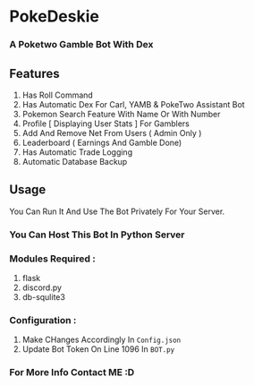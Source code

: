 # PokeDeskie
### A Poketwo Gamble Bot With Dex

## Features
1. Has Roll Command
2. Has Automatic Dex For Carl, YAMB & PokeTwo Assistant Bot
3. Pokemon Search Feature With Name Or With Number
4. Profile [ Displaying User Stats ] For Gamblers
5. Add And Remove Net From Users ( Admin Only )
6. Leaderboard ( Earnings And Gamble Done)
7. Has Automatic Trade Logging
8. Automatic Database Backup

## Usage
You Can Run It And Use The Bot Privately For Your Server. 

### You Can Host This Bot In Python Server
### Modules Required :
1. flask
2. discord.py
3. db-squlite3

### Configuration :
1. Make CHanges Accordingly In `Config.json`
2. Update Bot Token On Line 1096 In `BOT.py`

### For More Info Contact ME :D
